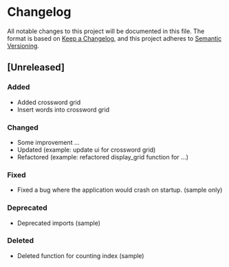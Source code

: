 # Changelog

All notable changes to this project will be documented in this file.
The format is based on [Keep a Changelog](https://keepachangelog.com/en/1.0.0/), 
and this project adheres to [Semantic Versioning](https://semver.org/spec/v2.0.0.html).

## [Unreleased]
### Added
- Added crossword grid
- Insert words into crossword grid

### Changed
- Some improvement ...
- Updated (example: update ui for crossword grid)
- Refactored (example: refactored display_grid function for ...)

### Fixed
- Fixed a bug where the application would crash on startup. (sample only)

### Deprecated
- Deprecated imports (sample)

### Deleted
- Deleted function for counting index (sample)


